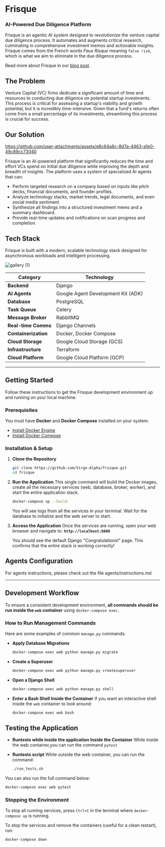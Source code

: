 # Frisque

### AI-Powered Due Diligence Platform

Frisque is an agentic AI system designed to revolutionize the venture capital due diligence process. It automates and augments critical research, culminating in comprehensive investment memos and actionable insights. Frisque comes from the French words _Faux Risque_ meaning `false risk`, which is what we aim to eliminate in the due diligence process.

Read more about Frisque in our [blog post](https://dev.to/virgoalpha/frisque-using-ai-agents-for-due-diligence-4old).

## The Problem

Venture Capital (VC) firms dedicate a significant amount of time and resources to conducting due diligence on potential startup investments. This process is critical for assessing a startup's viability and growth potential, but it is incredibly time-intensive. Given that a fund's returns often come from a small percentage of its investments, streamlining this process is crucial for success.

## Our Solution


https://github.com/user-attachments/assets/e8c64a8c-8d7a-4463-a1e0-49c89cc73040

Frisque is an AI-powered platform that significantly reduces the time and effort VCs spend on initial due diligence while improving the depth and breadth of insights. The platform uses a system of specialized AI agents that can:

  * Perform targeted research on a company based on inputs like pitch decks, financial documents, and founder profiles.
  * Analyze technology stacks, market trends, legal documents, and even social media sentiment.
  * Synthesize all findings into a structured investment memo and a summary dashboard.
  * Provide real-time updates and notifications on scan progress and completion.

## Tech Stack

Frisque is built with a modern, scalable technology stack designed for asynchronous workloads and intelligent processing.

![gallery (1)](https://github.com/user-attachments/assets/db1fa1fb-0a9d-4b23-84aa-4c5362023028)


| Category             | Technology                                                                          |
| -------------------- | ----------------------------------------------------------------------------------- |
| **Backend** | Django                                                                   |
| **AI Agents** | Google Agent Development Kit (ADK)                                       |
| **Database** | PostgreSQL                                                               |
| **Task Queue** | Celery                                                                   |
| **Message Broker** | RabbitMQ                                                                 |
| **Real-time Comms** | Django Channels                                                         |
| **Containerization** | Docker, Docker Compose                                                    |
| **Cloud Storage** | Google Cloud Storage (GCS)                                              |
| **Infrastructure** | Terraform                                                                |
| **Cloud Platform** | Google Cloud Platform (GCP)                                              |

-----

## Getting Started

Follow these instructions to get the Frisque development environment up and running on your local machine.

### Prerequisites

You must have **Docker** and **Docker Compose** installed on your system.

  * [Install Docker Engine](https://docs.docker.com/engine/install/)
  * [Install Docker Compose](https://docs.docker.com/compose/install/)

### Installation & Setup

1.  **Clone the Repository**

    ```bash
    git clone https://github.com/Virgo-Alpha/frisque.git
    cd frisque
    ```

2.  **Run the Application**
    This single command will build the Docker images, create all the necessary services (web, database, broker, worker), and start the entire application stack.

    ```bash
    docker-compose up --build
    ```

    You will see logs from all the services in your terminal. Wait for the database to initialize and the web server to start.

3.  **Access the Application**
    Once the services are running, open your web browser and navigate to:
    **`http://localhost:8000`**

    You should see the default Django "Congratulations\!" page. This confirms that the entire stack is working correctly\!

## Agents Configuration

For agents instructions, please check out the file agents/instructions.md

-----

## Development Workflow

To ensure a consistent development environment, **all commands should be run inside the `web` container** using `docker-compose exec`.

### How to Run Management Commands

Here are some examples of common `manage.py` commands.

  * **Apply Database Migrations**

    ```bash
    docker-compose exec web python manage.py migrate
    ```

  * **Create a Superuser**

    ```bash
    docker-compose exec web python manage.py createsuperuser
    ```

  * **Open a Django Shell**

    ```bash
    docker-compose exec web python manage.py shell
    ```

  * **Enter a Bash Shell Inside the Container**
    If you want an interactive shell inside the `web` container to look around:

    ```bash
    docker-compose exec web bash
    ```

## Testing the Application

  * **Runtests while inside the application Inside the Container**
    While inside the web container,you can run the command `pytest`

  * **Runtests script**
    While outside the web container, you can run the command:
    
    ```bash
    ./run_tests.sh
    ```

  You can also run the full command below:
  
```bash
docker-compose exec web pytest
```


### Stopping the Environment

To stop all running services, press `Ctrl+C` in the terminal where `docker-compose up` is running.

To stop the services and remove the containers (useful for a clean restart), run:

```bash
docker-compose down
```

